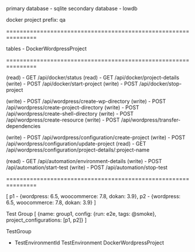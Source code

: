 primary database - sqlite
secondary database - lowdb

docker project prefix: qa

===============================================================

tables -
DockerWordpressProject

===============================================================

(read) - GET /api/docker/status
(read) - GET /api/docker/project-details
(write) - POST /api/docker/start-project
(write) - POST /api/docker/stop-project

(write) - POST /api/wordpress/create-wp-directory
(write) - POST /api/wordpress/create-project-directory
(write) - POST /api/wordpress/create-shell-directory
(write) - POST /api/wordpress/create-resource
(write) - POST /api/wordpress/transfer-dependencies

(write) - POST /api/wordpress/configuration/create-project
(write) - POST /api/wordpress/configuration/update-project
(read) - GET /api/wordpress/configuration/project-details/:project-name

(read) - GET /api/automation/environment-details
(write) - POST /api/automation/start-test
(write) - POST /api/automation/stop-test

===============================================================

[
p1 - {wordpress: 6.5, woocommerce: 7.8, dokan: 3.9},
p2 - {wordpress: 6.5, woocommerce: 7.8, dokan: 3.9}
]

Test Group
[
{name: group1, config: {run: e2e, tags: @smoke}, project_configurations: [p1, p2]}
]

TestGroup

- TestEnvironmentId
  TestEnvironment
  DockerWordpressProject
